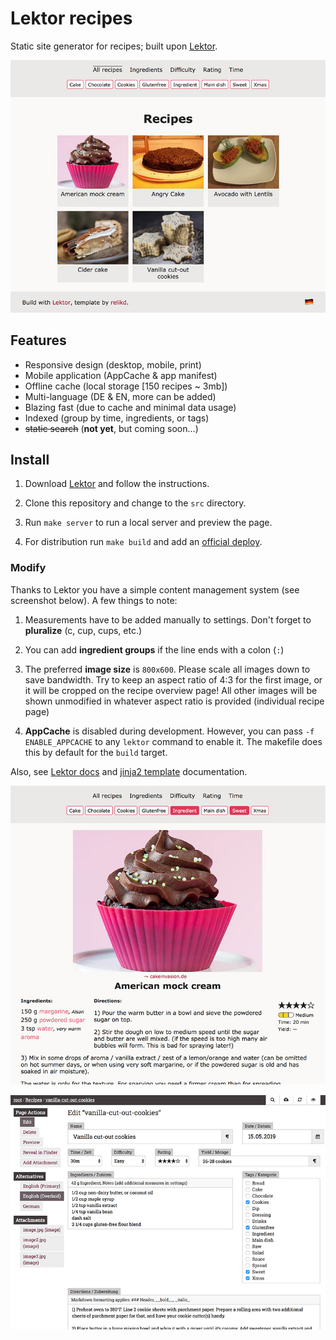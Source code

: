 Lektor recipes
==============

Static site generator for recipes; built upon [Lektor](https://github.com/lektor/lektor/).

![screenshot](img1.jpg)


Features
-------

- Responsive design (desktop, mobile, print)
- Mobile application (AppCache & app manifest)
- Offline cache (local storage [150 recipes ~ 3mb])
- Multi-language (DE & EN, more can be added)
- Blazing fast (due to cache and minimal data usage)
- Indexed (group by time, ingredients, or tags)
- ~~static search~~ (**not yet**, but coming soon…)


Install
-------

1. Download [Lektor](https://www.getlektor.com/) and follow the instructions.

2. Clone this repository and change to the `src` directory.

3. Run `make server` to run a local server and preview the page.

4. For distribution run `make build` and add an [official deploy](https://www.getlektor.com/docs/deployment/).


### Modify

Thanks to Lektor you have a simple content management system (see screenshot below).
A few things to note:

1. Measurements have to be added manually to settings. Don't forget to __pluralize__ (c, cup, cups, etc.)

2. You can add __ingredient groups__ if the line ends with a colon (`:`)

3. The preferred __image size__ is `800x600`. Please scale all images down to save bandwidth. Try to keep an aspect ratio of 4:3 for the first image, or it will be cropped on the recipe overview page! All other images will be shown unmodified in whatever aspect ratio is provided (individual recipe page)

4. __AppCache__ is disabled during development. However, you can pass `-f ENABLE_APPCACHE` to any `lektor` command to enable it. The makefile does this by default for the `build` target.

Also, see [Lektor docs](https://www.getlektor.com/docs/) and [jinja2 template](https://jinja.palletsprojects.com/en/2.10.x/templates/) documentation.


![screenshot](img2.jpg)

![screenshot](img3.jpg)
